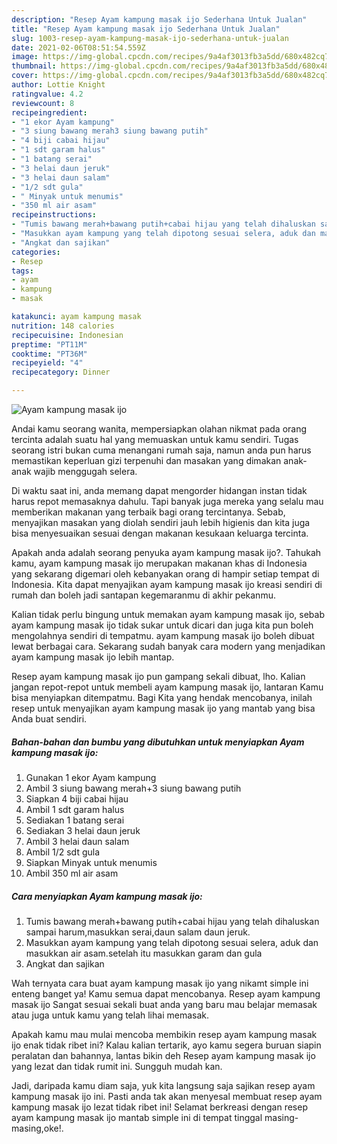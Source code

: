 ```yaml
---
description: "Resep Ayam kampung masak ijo Sederhana Untuk Jualan"
title: "Resep Ayam kampung masak ijo Sederhana Untuk Jualan"
slug: 1003-resep-ayam-kampung-masak-ijo-sederhana-untuk-jualan
date: 2021-02-06T08:51:54.559Z
image: https://img-global.cpcdn.com/recipes/9a4af3013fb3a5dd/680x482cq70/ayam-kampung-masak-ijo-foto-resep-utama.jpg
thumbnail: https://img-global.cpcdn.com/recipes/9a4af3013fb3a5dd/680x482cq70/ayam-kampung-masak-ijo-foto-resep-utama.jpg
cover: https://img-global.cpcdn.com/recipes/9a4af3013fb3a5dd/680x482cq70/ayam-kampung-masak-ijo-foto-resep-utama.jpg
author: Lottie Knight
ratingvalue: 4.2
reviewcount: 8
recipeingredient:
- "1 ekor Ayam kampung"
- "3 siung bawang merah3 siung bawang putih"
- "4 biji cabai hijau"
- "1 sdt garam halus"
- "1 batang serai"
- "3 helai daun jeruk"
- "3 helai daun salam"
- "1/2 sdt gula"
- " Minyak untuk menumis"
- "350 ml air asam"
recipeinstructions:
- "Tumis bawang merah+bawang putih+cabai hijau yang telah dihaluskan sampai harum,masukkan serai,daun salam daun jeruk."
- "Masukkan ayam kampung yang telah dipotong sesuai selera, aduk dan masukkan air asam.setelah itu masukkan garam dan gula"
- "Angkat dan sajikan"
categories:
- Resep
tags:
- ayam
- kampung
- masak

katakunci: ayam kampung masak 
nutrition: 148 calories
recipecuisine: Indonesian
preptime: "PT11M"
cooktime: "PT36M"
recipeyield: "4"
recipecategory: Dinner

---
```



![Ayam kampung masak ijo](https://img-global.cpcdn.com/recipes/9a4af3013fb3a5dd/680x482cq70/ayam-kampung-masak-ijo-foto-resep-utama.jpg)

Andai kamu seorang wanita, mempersiapkan olahan nikmat pada orang tercinta adalah suatu hal yang memuaskan untuk kamu sendiri. Tugas seorang istri bukan cuma menangani rumah saja, namun anda pun harus memastikan keperluan gizi terpenuhi dan masakan yang dimakan anak-anak wajib menggugah selera.

Di waktu  saat ini, anda memang dapat mengorder hidangan instan tidak harus repot memasaknya dahulu. Tapi banyak juga mereka yang selalu mau memberikan makanan yang terbaik bagi orang tercintanya. Sebab, menyajikan masakan yang diolah sendiri jauh lebih higienis dan kita juga bisa menyesuaikan sesuai dengan makanan kesukaan keluarga tercinta. 



Apakah anda adalah seorang penyuka ayam kampung masak ijo?. Tahukah kamu, ayam kampung masak ijo merupakan makanan khas di Indonesia yang sekarang digemari oleh kebanyakan orang di hampir setiap tempat di Indonesia. Kita dapat menyajikan ayam kampung masak ijo kreasi sendiri di rumah dan boleh jadi santapan kegemaranmu di akhir pekanmu.

Kalian tidak perlu bingung untuk memakan ayam kampung masak ijo, sebab ayam kampung masak ijo tidak sukar untuk dicari dan juga kita pun boleh mengolahnya sendiri di tempatmu. ayam kampung masak ijo boleh dibuat lewat berbagai cara. Sekarang sudah banyak cara modern yang menjadikan ayam kampung masak ijo lebih mantap.

Resep ayam kampung masak ijo pun gampang sekali dibuat, lho. Kalian jangan repot-repot untuk membeli ayam kampung masak ijo, lantaran Kamu bisa menyiapkan ditempatmu. Bagi Kita yang hendak mencobanya, inilah resep untuk menyajikan ayam kampung masak ijo yang mantab yang bisa Anda buat sendiri.

<!--inarticleads1-->

##### Bahan-bahan dan bumbu yang dibutuhkan untuk menyiapkan Ayam kampung masak ijo:

1. Gunakan 1 ekor Ayam kampung
1. Ambil 3 siung bawang merah+3 siung bawang putih
1. Siapkan 4 biji cabai hijau
1. Ambil 1 sdt garam halus
1. Sediakan 1 batang serai
1. Sediakan 3 helai daun jeruk
1. Ambil 3 helai daun salam
1. Ambil 1/2 sdt gula
1. Siapkan  Minyak untuk menumis
1. Ambil 350 ml air asam




<!--inarticleads2-->

##### Cara menyiapkan Ayam kampung masak ijo:

1. Tumis bawang merah+bawang putih+cabai hijau yang telah dihaluskan sampai harum,masukkan serai,daun salam daun jeruk.
1. Masukkan ayam kampung yang telah dipotong sesuai selera, aduk dan masukkan air asam.setelah itu masukkan garam dan gula
1. Angkat dan sajikan




Wah ternyata cara buat ayam kampung masak ijo yang nikamt simple ini enteng banget ya! Kamu semua dapat mencobanya. Resep ayam kampung masak ijo Sangat sesuai sekali buat anda yang baru mau belajar memasak atau juga untuk kamu yang telah lihai memasak.

Apakah kamu mau mulai mencoba membikin resep ayam kampung masak ijo enak tidak ribet ini? Kalau kalian tertarik, ayo kamu segera buruan siapin peralatan dan bahannya, lantas bikin deh Resep ayam kampung masak ijo yang lezat dan tidak rumit ini. Sungguh mudah kan. 

Jadi, daripada kamu diam saja, yuk kita langsung saja sajikan resep ayam kampung masak ijo ini. Pasti anda tak akan menyesal membuat resep ayam kampung masak ijo lezat tidak ribet ini! Selamat berkreasi dengan resep ayam kampung masak ijo mantab simple ini di tempat tinggal masing-masing,oke!.

